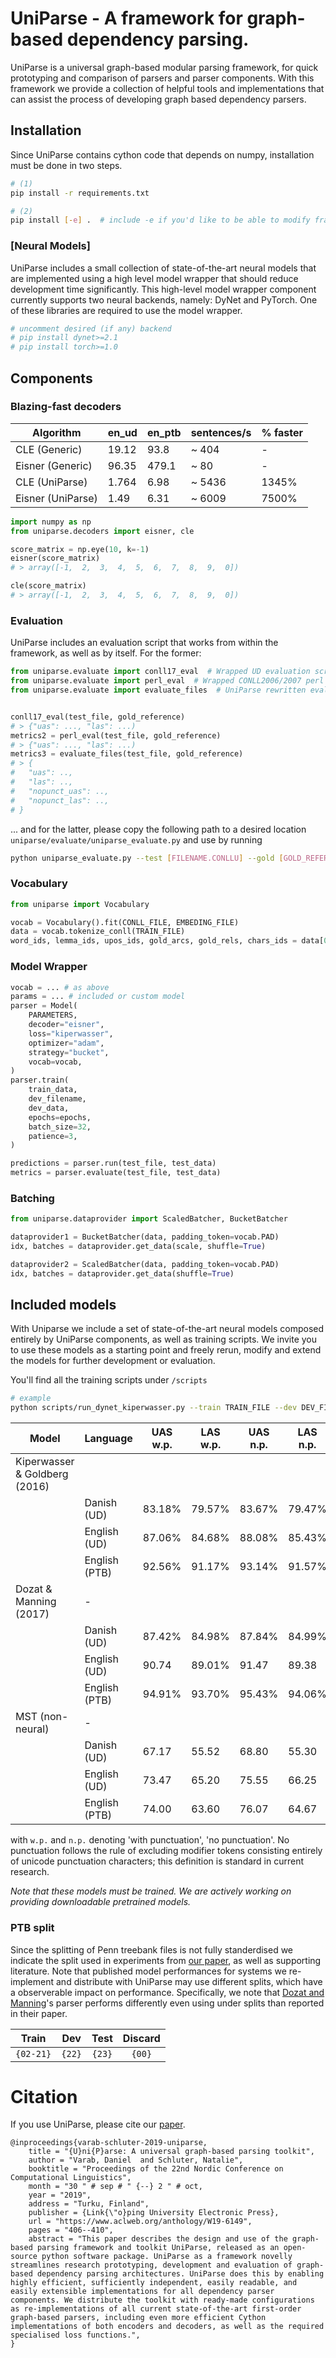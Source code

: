 # UniParse - A framework for graph-based dependency parsing.
UniParse is a universal graph-based modular parsing framework, for quick prototyping and comparison of parsers and parser components. With this framework we provide a collection of helpful tools and implementations that can assist the process of developing graph based dependency parsers.


## Installation
Since UniParse contains cython code that depends on numpy, installation must be done in two steps.
```bash
# (1)
pip install -r requirements.txt

# (2)
pip install [-e] .  # include -e if you'd like to be able to modify framework code
```

### [Neural Models]
UniParse includes a small collection of state-of-the-art neural models that are implemented using a high level model wrapper that should reduce development time significantly. This high-level model wrapper component currently supports two neural backends, namely: DyNet and PyTorch. One of these libraries are required to use the model wrapper.

```bash
# uncomment desired (if any) backend
# pip install dynet>=2.1
# pip install torch>=1.0
```

## Components
### Blazing-fast decoders

| Algorithm         |     en_ud     |    en_ptb    |  sentences/s | % faster |
| ----------------- | ------------- | ------------ | ------------ | -------- |
| CLE    (Generic)  |     19.12     |     93.8     | ~ 404        |   -      |
| Eisner (Generic)  |     96.35     |     479.1    | ~ 80         |   -      |
| CLE    (UniParse) |     1.764     |     6.98     | ~ 5436       |   1345%  |
| Eisner (UniParse) |     1.49      |     6.31     | ~ 6009       |   7500%  |

```python
import numpy as np
from uniparse.decoders import eisner, cle

score_matrix = np.eye(10, k=-1)
eisner(score_matrix)
# > array([-1,  2,  3,  4,  5,  6,  7,  8,  9,  0])

cle(score_matrix)
# > array([-1,  2,  3,  4,  5,  6,  7,  8,  9,  0])
```

### Evaluation
UniParse includes an evaluation script that works from within the framework, as well as by itself. For the former:

```python
from uniparse.evaluate import conll17_eval  # Wrapped UD evaluation script
from uniparse.evaluate import perl_eval  # Wrapped CONLL2006/2007 perl script. Ignores unicode punctuations (used for SOTA reports)
from uniparse.evaluate import evaluate_files  # UniParse rewritten evaluation. Provides scores with and without punctuation.


conll17_eval(test_file, gold_reference)
# > {"uas": ..., "las": ...)
metrics2 = perl_eval(test_file, gold_reference)
# > {"uas": ..., "las": ...)
metrics3 = evaluate_files(test_file, gold_reference)
# > {
#   "uas": .., 
#   "las": .., 
#   "nopunct_uas": .., 
#   "nopunct_las": .., 
# }
```

... and for the latter, please copy the following path to a desired location `uniparse/evaluate/uniparse_evaluate.py` and use by running 
```bash
python uniparse_evaluate.py --test [FILENAME.CONLLU] --gold [GOLD_REFERENCE.CONLLU]
```

### Vocabulary
```python
from uniparse import Vocabulary

vocab = Vocabulary().fit(CONLL_FILE, EMBEDING_FILE)
data = vocab.tokenize_conll(TRAIN_FILE)
word_ids, lemma_ids, upos_ids, gold_arcs, gold_rels, chars_ids = data[0]
```

### Model Wrapper
```python
vocab = ... # as above
params = ... # included or custom model 
parser = Model(
    PARAMETERS,
    decoder="eisner",
    loss="kiperwasser",
    optimizer="adam",
    strategy="bucket",
    vocab=vocab,
)
parser.train(
    train_data,
    dev_filename,
    dev_data,
    epochs=epochs,
    batch_size=32,
    patience=3,
)

predictions = parser.run(test_file, test_data)
metrics = parser.evaluate(test_file, test_data)
```

### Batching
```python
from uniparse.dataprovider import ScaledBatcher, BucketBatcher

dataprovider1 = BucketBatcher(data, padding_token=vocab.PAD)
idx, batches = dataprovider.get_data(scale, shuffle=True)

dataprovider2 = ScaledBatcher(data, padding_token=vocab.PAD)
idx, batches = dataprovider.get_data(shuffle=True)
```

## Included models
With Uniparse we include a set of state-of-the-art neural models composed entirely by UniParse components, as well as training scripts. We invite you to use these models as a starting point and freely rerun, modify and extend the models for further development or evaluation.

You'll find all the training scripts under `/scripts`

```bash
# example 
python scripts/run_dynet_kiperwasser.py --train TRAIN_FILE --dev DEV_FILE --test TEST_FILE --model_dest MODEL --epochs 30
```


| Model                          |   Language    |   UAS w.p.   |   LAS w.p.   |   UAS n.p.   |   LAS n.p.  |
| ------------------------------ | ------------- | ------------ | ------------ | ------------ | ----------- |
| Kiperwasser & Goldberg (2016)  |               |              |              |              |             |
|                                |  Danish (UD)  | 83.18%       | 79.57%       | 83.67%       | 79.47%      |
|                                |  English (UD) | 87.06%       | 84.68%       | 88.08%       | 85.43%      |
|                                | English (PTB) | 92.56%       | 91.17%       | 93.14%       | 91.57%      |
| Dozat & Manning (2017)         |    -          |              |              |              |             |
|                                |  Danish (UD)  | 87.42%       | 84.98%       | 87.84%       | 84.99%      |
|                                |  English (UD) | 90.74        | 89.01%       | 91.47        | 89.38       |
|                                | English (PTB) | 94.91%       | 93.70%       | 95.43%       | 94.06%      |
| MST (non-neural)               | -             |              |              |              |             |
|                                |  Danish (UD)  | 67.17        | 55.52        | 68.80        | 55.30       |
|                                |  English (UD) | 73.47        | 65.20        | 75.55        | 66.25       |
|                                | English (PTB) | 74.00        | 63.60        | 76.07        | 64.67       |

with `w.p.` and `n.p.` denoting 'with punctuation', 'no punctuation'. No punctuation follows the rule of excluding modifier tokens consisting entirely of unicode punctuation characters; this definition is standard in current research.

*Note that these models must be trained. We are actively working on providing downloadable pretrained models.*


### PTB split
Since the splitting of Penn treebank files is not fully standerdised we indicate the split used in experiments from [our paper](https://www.aclweb.org/anthology/W19-6149), as well as supporting literature.
Note that published model performances for systems we re-implement and distribute with UniParse may use different splits, which have a observerable impact on performance. Specifically, we note that [Dozat and Manning](https://arxiv.org/pdf/1611.01734.pdf)'s parser performs differently even using under splits than reported in their paper.

|   Train   |  Dev   |  Test  | Discard |
|:---------:|:------:|:------:|:-------:|
| `{02-21}` | `{22}` | `{23}` | `{00}`  | 


# Citation
If you use UniParse, please cite our [paper](https://www.aclweb.org/anthology/W19-6149).

```
@inproceedings{varab-schluter-2019-uniparse,
    title = "{U}ni{P}arse: A universal graph-based parsing toolkit",
    author = "Varab, Daniel  and Schluter, Natalie",
    booktitle = "Proceedings of the 22nd Nordic Conference on Computational Linguistics",
    month = "30 " # sep # " {--} 2 " # oct,
    year = "2019",
    address = "Turku, Finland",
    publisher = {Link{\"o}ping University Electronic Press},
    url = "https://www.aclweb.org/anthology/W19-6149",
    pages = "406--410",
    abstract = "This paper describes the design and use of the graph-based parsing framework and toolkit UniParse, released as an open-source python software package. UniParse as a framework novelly streamlines research prototyping, development and evaluation of graph-based dependency parsing architectures. UniParse does this by enabling highly efficient, sufficiently independent, easily readable, and easily extensible implementations for all dependency parser components. We distribute the toolkit with ready-made configurations as re-implementations of all current state-of-the-art first-order graph-based parsers, including even more efficient Cython implementations of both encoders and decoders, as well as the required specialised loss functions.",
}
```
